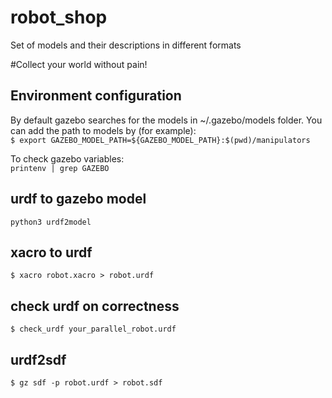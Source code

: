 # robot_shop
Set of models and their descriptions in different formats

#Collect your world without pain!

## Environment configuration
By default gazebo searches for the models in ~/.gazebo/models folder. 
You can add the path to models by (for example):  
```$ export GAZEBO_MODEL_PATH=${GAZEBO_MODEL_PATH}:$(pwd)/manipulators```

To check gazebo variables:  
```printenv | grep GAZEBO```

## urdf to gazebo model
```python3 urdf2model ```

## xacro to urdf
```$ xacro robot.xacro > robot.urdf ```

## check urdf on correctness
```$ check_urdf your_parallel_robot.urdf```

## urdf2sdf
```$ gz sdf -p robot.urdf > robot.sdf```
